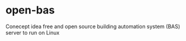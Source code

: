 # open-bas
Conecept idea free and open source building automation system (BAS) server to run on Linux
